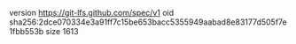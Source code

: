 version https://git-lfs.github.com/spec/v1
oid sha256:2dce070334e3a91ff7c15be653bacc5355949aabad8e83177d505f7e1fbb553b
size 1613
